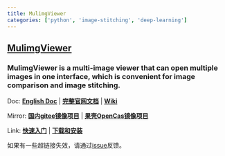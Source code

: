 ```yaml
---
title: MulimgViewer
categories: ['python', 'image-stitching', 'deep-learning']
---
```

## [MulimgViewer](https://github.com/nachifur/MulimgViewer)

### MulimgViewer is a multi-image viewer that can open multiple images in one interface, which is convenient for image comparison and image stitching.


Doc: [**English Doc**](https://mulimgviewer.readthedocs.io/en/latest/) | [**完整官网文档**](https://mulimgviewer.readthedocs.io) | [**Wiki**](https://github.com/nachifur/MulimgViewer/wiki)



Mirror: [**国内gitee镜像项目**](https://gitee.com/nachifur/MulimgViewer) | [**果壳OpenCas镜像项目**](https://github.com/opencas/MulimgViewer)

Link: [**快速入门**](https://mulimgviewer.readthedocs.io/zh_CN/latest/resources/usage.html) | [**下载和安装**](https://mulimgviewer.readthedocs.io/zh_CN/latest/resources/install.html)

如果有一些超链接失效，请通过[issue](https://github.com/nachifur/MulimgViewer/issues/new/choose)反馈。

